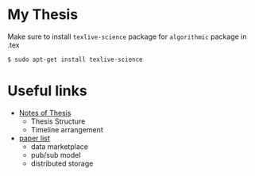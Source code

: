 # My Thesis

Make sure to install `texlive-science` package for `algorithmic` package in .tex

`$ sudo apt-get install texlive-science`

# Useful links

* [Notes of Thesis](https://hackmd.io/@jkrvivian/r1VwYhHZL)
  * Thesis Structure
  * Timeline arrangement
* [paper list](https://docs.google.com/spreadsheets/d/1VFMjXoJUJUFDju8MlDOQ1lwFrw-E__oNTe6ti2AzwK4/edit?usp=sharing)
  * data marketplace
  * pub/sub model
  * distributed storage
